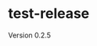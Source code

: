 # test-release

Version 0.2.5

<script src="https://cdn.jsdelivr.net/test-release/0.2.5/test.min.js"></script>
